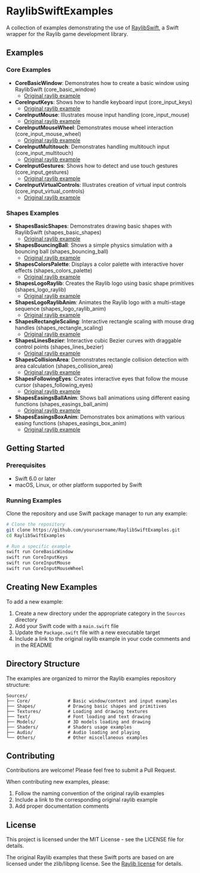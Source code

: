 # RaylibSwiftExamples

A collection of examples demonstrating the use of [RaylibSwift](https://github.com/theundergroundsorcerer/RaylibSwift), a Swift wrapper for the Raylib game development library.

## Examples

### Core Examples

- **CoreBasicWindow**: Demonstrates how to create a basic window using RaylibSwift (core_basic_window)
  - [Original raylib example](https://github.com/raysan5/raylib/blob/master/examples/core/core_basic_window.c)
- **CoreInputKeys**: Shows how to handle keyboard input (core_input_keys)
  - [Original raylib example](https://github.com/raysan5/raylib/blob/master/examples/core/core_input_keys.c)
- **CoreInputMouse**: Illustrates mouse input handling (core_input_mouse)
  - [Original raylib example](https://github.com/raysan5/raylib/blob/master/examples/core/core_input_mouse.c)
- **CoreInputMouseWheel**: Demonstrates mouse wheel interaction (core_input_mouse_wheel)
  - [Original raylib example](https://github.com/raysan5/raylib/blob/master/examples/core/core_input_mouse_wheel.c)
- **CoreInputMultitouch**: Demonstrates handling multitouch input (core_input_multitouch)
  - [Original raylib example](https://github.com/raysan5/raylib/blob/master/examples/core/core_input_multitouch.c)
- **CoreInputGestures**: Shows how to detect and use touch gestures (core_input_gestures)
  - [Original raylib example](https://github.com/raysan5/raylib/blob/master/examples/core/core_input_gestures.c)
- **CoreInputVirtualControls**: Illustrates creation of virtual input controls (core_input_virtual_controls)
  - [Original raylib example](https://github.com/raysan5/raylib/blob/master/examples/core/core_input_virtual_controls.c)

### Shapes Examples

- **ShapesBasicShapes**: Demonstrates drawing basic shapes with RaylibSwift (shapes_basic_shapes)
  - [Original raylib example](https://github.com/raysan5/raylib/blob/master/examples/shapes/shapes_basic_shapes.c)
- **ShapesBouncingBall**: Shows a simple physics simulation with a bouncing ball (shapes_bouncing_ball)
  - [Original raylib example](https://github.com/raysan5/raylib/blob/master/examples/shapes/shapes_bouncing_ball.c)
- **ShapesColorsPalette**: Displays a color palette with interactive hover effects (shapes_colors_palette)
  - [Original raylib example](https://github.com/raysan5/raylib/blob/master/examples/shapes/shapes_colors_palette.c)
- **ShapesLogoRaylib**: Creates the Raylib logo using basic shape primitives (shapes_logo_raylib)
  - [Original raylib example](https://github.com/raysan5/raylib/blob/master/examples/shapes/shapes_logo_raylib.c)
- **ShapesLogoRaylibAnim**: Animates the Raylib logo with a multi-stage sequence (shapes_logo_raylib_anim)
  - [Original raylib example](https://github.com/raysan5/raylib/blob/master/examples/shapes/shapes_logo_raylib_anim.c)
- **ShapesRectangleScaling**: Interactive rectangle scaling with mouse drag handles (shapes_rectangle_scaling)
  - [Original raylib example](https://github.com/raysan5/raylib/blob/master/examples/shapes/shapes_rectangle_scaling.c)
- **ShapesLinesBezier**: Interactive cubic Bezier curves with draggable control points (shapes_lines_bezier)
  - [Original raylib example](https://github.com/raysan5/raylib/blob/master/examples/shapes/shapes_lines_bezier.c)
- **ShapesCollisionArea**: Demonstrates rectangle collision detection with area calculation (shapes_collision_area)
  - [Original raylib example](https://github.com/raysan5/raylib/blob/master/examples/shapes/shapes_collision_area.c)
- **ShapesFollowingEyes**: Creates interactive eyes that follow the mouse cursor (shapes_following_eyes)
  - [Original raylib example](https://github.com/raysan5/raylib/blob/master/examples/shapes/shapes_following_eyes.c)
- **ShapesEasingsBallAnim**: Shows ball animations using different easing functions (shapes_easings_ball_anim)
  - [Original raylib example](https://github.com/raysan5/raylib/blob/master/examples/shapes/shapes_easings_ball_anim.c)
- **ShapesEasingsBoxAnim**: Demonstrates box animations with various easing functions (shapes_easings_box_anim)
  - [Original raylib example](https://github.com/raysan5/raylib/blob/master/examples/shapes/shapes_easings_box_anim.c)

## Getting Started

### Prerequisites
- Swift 6.0 or later
- macOS, Linux, or other platform supported by Swift

### Running Examples
Clone the repository and use Swift package manager to run any example:

```bash
# Clone the repository
git clone https://github.com/yourusername/RaylibSwiftExamples.git
cd RaylibSwiftExamples

# Run a specific example
swift run CoreBasicWindow
swift run CoreInputKeys
swift run CoreInputMouse
swift run CoreInputMouseWheel
```

## Creating New Examples

To add a new example:

1. Create a new directory under the appropriate category in the `Sources` directory
2. Add your Swift code with a `main.swift` file
3. Update the `Package.swift` file with a new executable target
4. Include a link to the original raylib example in your code comments and in the README

## Directory Structure

The examples are organized to mirror the Raylib examples repository structure:

```
Sources/
├── Core/              # Basic window/context and input examples
├── Shapes/            # Drawing basic shapes and primitives
├── Textures/          # Loading and drawing textures
├── Text/              # Font loading and text drawing
├── Models/            # 3D models loading and drawing
├── Shaders/           # Shaders usage examples
├── Audio/             # Audio loading and playing
└── Others/            # Other miscellaneous examples
```

## Contributing

Contributions are welcome! Please feel free to submit a Pull Request.

When contributing new examples, please:
1. Follow the naming convention of the original raylib examples
2. Include a link to the corresponding original raylib example
3. Add proper documentation comments

## License

This project is licensed under the MIT License - see the LICENSE file for details.

The original Raylib examples that these Swift ports are based on are licensed under the zlib/libpng license. See the [Raylib license](https://github.com/raysan5/raylib/blob/master/LICENSE) for details.